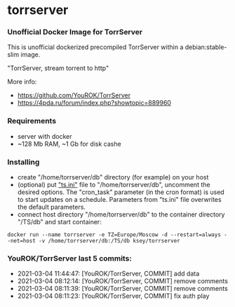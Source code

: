 # torrserver
### Unofficial Docker Image for TorrServer

This is unofficial dockerized precompiled TorrServer within a debian:stable-slim image.

"TorrServer, stream torrent to http"

More info:
- https://github.com/YouROK/TorrServer
- https://4pda.ru/forum/index.php?showtopic=889960

### Requirements

* server with docker
* ~128 Mb RAM, ~1 Gb for disk cashe 

### Installing

- сreate "/home/torrserver/db" directory (for example) on your host
- (optional) put ["ts.ini"](https://raw.githubusercontent.com/MrKsey/torrserver/master/ts.ini) file to "/home/torrserver/db", uncomment the desired options. The "cron_task" parameter (in the cron format) is used to start updates on a schedule. Parameters from "ts.ini" file overwrites the default parameters.
- connect host directory "/home/torrserver/db" to the container directory "/TS/db" and start container:
```
docker run --name torrserver -e TZ=Europe/Moscow -d --restart=always --net=host -v /home/torrserver/db:/TS/db ksey/torrserver
```


### YouROK/TorrServer last 5 commits:
* 2021-03-04 11:44:47: [YouROK/TorrServer, COMMIT] add data
* 2021-03-04 08:12:14: [YouROK/TorrServer, COMMIT] remove comments
* 2021-03-04 08:11:39: [YouROK/TorrServer, COMMIT] remove comments
* 2021-03-04 08:11:23: [YouROK/TorrServer, COMMIT] fix auth play
